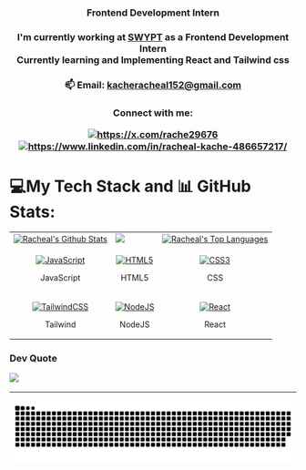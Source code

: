 # <h3 align="center">Frontend Development Intern </h3>

<h3 align="center"> I'm currently working at <a href="https://www.swypt.io/" target="_blank">SWYPT</a> as a Frontend Development Intern<br>Currently learning and Implementing React and Tailwind css </h3>

<h3 align="center"> 📫 Email: <a href="mailto:kacheracheal152@gmail.com">kacheracheal152@gmail.com</a></h3>

<h3 align="center">Connect with me: <p>
<a href="https://x.com/rache29676" target="blank"><img align="center" src="https://raw.githubusercontent.com/rahuldkjain/github-profile-readme-generator/master/src/images/icons/Social/twitter.svg" alt="https://x.com/rache29676" height="30" width="40" /></a>
<a href="https://www.linkedin.com/in/racheal-kache-486657217/" target="blank"><img align="center" src="https://raw.githubusercontent.com/rahuldkjain/github-profile-readme-generator/master/src/images/icons/Social/linked-in-alt.svg" alt="https://www.linkedin.com/in/racheal-kache-486657217/" height="30" width="40" /></a>
</p>
</h3>

# 💻My Tech Stack and 📊 GitHub Stats:

<table>
  <tr>
    <td>
      <a href="https://github.com/Racheal152"><img alt="Racheal's Github Stats" src="https://github-readme-stats.vercel.app/api?username=Racheal152&show_icons=true&count_private=true&theme=react&hide_border=true&bg_color=1d2a3a" />
    </td>
    <td>
       <a href="https://github.com/Racheal152"><img src="https://github-readme-streak-stats.herokuapp.com/?user=Racheal152&stroke=ffffff&background=1d2a3a&ring=5BCDEC&fire=5BCDEC&currStreakNum=ffffff&currStreakLabel=5BCDEC&sideNums=ffffff&sideLabels=ffffff&dates=ffffff&hide_border=true" /></a>
    </td>
    </td>
    <td>
      <a align="center" href="https://github.com/Racheal152"><img alt="Racheal's Top Languages" src="https://github-readme-stats.vercel.app/api/top-langs/?username=Racheal152&langs_count=8&count_private=true&layout=compact&theme=react&hide_border=true&bg_color=1d2a3a"/></a>
    </td>
  </tr>
    
  <tr>
    <td>
      <p align="center">
        <a href="https://developer.mozilla.org/en-US/docs/Web/JavaScript" target="_blank" rel="noreferrer">
          <img src="https://raw.githubusercontent.com/danielcranney/readme-generator/main/public/icons/skills/javascript-colored.svg" width="36" height="36" alt="JavaScript" />
        </a>
        <p align="center">JavaScript</p>
      </p>
    </td>
    <td>
      <p align="center">
        <a href="https://developer.mozilla.org/en-US/docs/Glossary/HTML5" target="_blank" rel="noreferrer">
          <img src="https://raw.githubusercontent.com/danielcranney/readme-generator/main/public/icons/skills/html5-colored.svg" width="36" height="36" alt="HTML5" />
        </a>
        <p align="center">HTML5</p>
      </p>
    </td>
    <td>
      <p align="center">
        <a href="https://www.w3.org/TR/CSS/#css" target="_blank" rel="noreferrer">
          <img src="https://raw.githubusercontent.com/danielcranney/readme-generator/main/public/icons/skills/css3-colored.svg" width="36" height="36" alt="CSS3" />
      </a>
        <p align="center">CSS</p>
      </p>
    </td>
  </tr>

  <tr>
    <td>      
      <p align="center">
        <a href="https://tailwindcss.com/" target="_blank" rel="noreferrer">
          <img src="https://raw.githubusercontent.com/danielcranney/readme-generator/main/public/icons/skills/tailwindcss-colored.svg" width="36" height="36" alt="TailwindCSS" />
        </a>
        <p align="center">Tailwind</p>
      </p>
    </td>
    <td>            
      <p align="center">
        <a href="https://nodejs.org/en/" target="_blank" rel="noreferrer">
        <img src="https://raw.githubusercontent.com/danielcranney/readme-generator/main/public/icons/skills/nodejs-colored.svg" width="36" height="36" alt="NodeJS" />
      </a>
        <p align="center">NodeJS</p>
      </p>
    </td>
    <td>
      <p align="center">
        <a href="https://reactjs.org/" target="_blank" rel="noreferrer">
          <img src="https://raw.githubusercontent.com/danielcranney/readme-generator/main/public/icons/skills/react-colored.svg" width="36" height="36" alt="React" />
        </a>
        <p align="center">React</p>
      </p>
    </td>
  </tr>
</table>


### Dev Quote
![](https://quotes-github-readme.vercel.app/api?type=horizontal&theme=radical)

---

<picture>
  <source media="(prefers-color-scheme: dark)" srcset="https://raw.githubusercontent.com/Racheal152/Racheal152/output/github-snake-dark.svg" />
  <source media="(prefers-color-scheme: light)" srcset="https://raw.githubusercontent.com/Racheal152/Racheal152/output/github-snake.svg" />
  <img alt="github-snake" src="https://raw.githubusercontent.com/Racheal152/Racheal152/output/github-snake.svg" />
</picture>
